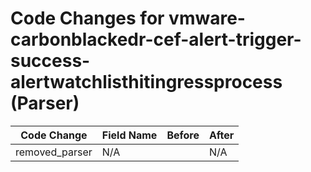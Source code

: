 # Code Changes for vmware-carbonblackedr-cef-alert-trigger-success-alertwatchlisthitingressprocess (Parser)

| Code Change | Field Name | Before | After |
|-------------|------------|--------|-------|
| removed_parser | N/A |  | N/A |
